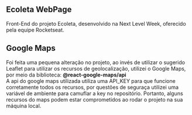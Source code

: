 ## Ecoleta WebPage

Front-End do projeto Ecoleta, desenvolvido na Next Level Week, oferecido pela equipe Rocketseat.

## Google Maps
Foi feita uma pequena alteração no projeto, ao invés de utilizar o sugerido Leaflet para utilizar os recursos de geolocalização, utilizei o Google Maps, por meio da biblioteca: <b>@react-google-maps/api</b> <br> A api do google maps utilizada utiliza uma API_KEY para que funcione corretamente todos os recursos, por questões de seguraça utilizei uma variável de ambiente para camuflar a key no repositório. Portanto, alguns recursos do maps podem estar comprometidos ao rodar o projeto na sua máquina local.
